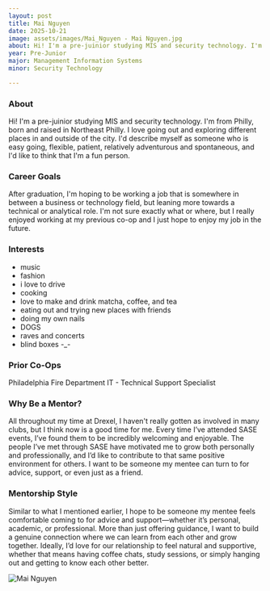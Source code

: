 ```yaml
---
layout: post
title: Mai Nguyen
date: 2025-10-21
image: assets/images/Mai_Nguyen - Mai Nguyen.jpg
about: Hi! I'm a pre-juinior studying MIS and security technology. I'm from Philly, born and raised in Northeast Philly. I love going out and exploring different places in and outside of the city. I'd describe myself as someone who is easy going, flexible, patient, relatively adventurous and spontaneous, and I'd like to think that I'm a fun person.
year: Pre-Junior
major: Management Information Systems
minor: Security Technology

---
```


### About

Hi! I'm a pre-juinior studying MIS and security technology. I'm from Philly, born and raised in Northeast Philly. I love going out and exploring different places in and outside of the city. I'd describe myself as someone who is easy going, flexible, patient, relatively adventurous and spontaneous, and I'd like to think that I'm a fun person.

### Career Goals

After graduation, I'm hoping to be working a job that is somewhere in between a business or technology field, but leaning more towards a technical or analytical role. I'm not sure exactly what or where, but I really enjoyed working at my previous co-op and I just hope to enjoy my job in the future.

### Interests

- music 
- fashion
-  i love to drive
- cooking
- love to make and drink matcha, coffee, and tea 
- eating out and trying new places with friends 
- doing my own nails
- DOGS
- raves and concerts 
- blind boxes -_-

### Prior Co-Ops

Philadelphia Fire Department IT - Technical Support Specialist

### Why Be a Mentor?

All throughout my time at Drexel, I haven't really gotten as involved in many clubs, but I think now is a good time for me. Every time I’ve attended SASE events, I’ve found them to be incredibly welcoming and enjoyable. The people I’ve met through SASE have motivated me to grow both personally and professionally, and I’d like to contribute to that same positive environment for others. I want to be someone my mentee can turn to for advice, support, or even just as a friend.

### Mentorship Style

Similar to what I mentioned earlier, I hope to be someone my mentee feels comfortable coming to for advice and support—whether it’s personal, academic, or professional. More than just offering guidance, I want to build a genuine connection where we can learn from each other and grow together. Ideally, I’d love for our relationship to feel natural and supportive, whether that means having coffee chats, study sessions, or simply hanging out and getting to know each other better.
<div class="text-center my-5">
    <img src="https://sase-drexel.github.io/mentorship-2025/assets/images/Mai_Nguyen - Mai Nguyen.jpg" alt="Mai Nguyen" class="rounded post-img" />
</div>
